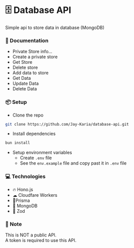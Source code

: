 # 🗄 Database API
Simple api to store data in database (MongoDB)

### 📔 Documentation
- Private Store info...
- Create a private store
- Get Store
- Delete store
- Add data to store
- Get Data
- Update Data
- Delete Data

### 📦 Setup
- Clone the repo
```sh
git clone https://github.com/Jay-Karia/database-api.git
  ```

- Install dependencies
```sh
bun install
```

- Setup environment variables <br>
  - Create ```.env``` file <br>
  - See the ```env.example``` file and copy past it in ```.env``` file

### 💻 Technologies
- 🔥 Hono.js
- ☁ Cloudfare Workers
- 🔼Prisma
- 🍃 MongoDB
- 💎 Zod

### 📝 Note
This is NOT a public API.<br>
A token is required to use this API.
